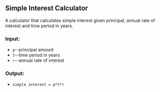 ## Simple Interest Calculator
A calculator that calculates simple interest given principal, annual rate of interest and time period in years.

### Input:
- `p`--principal amount
- `t`--time period in years
- `r`--annual rate of interest
  
### Output:
- `simple interest = p*t*r`
